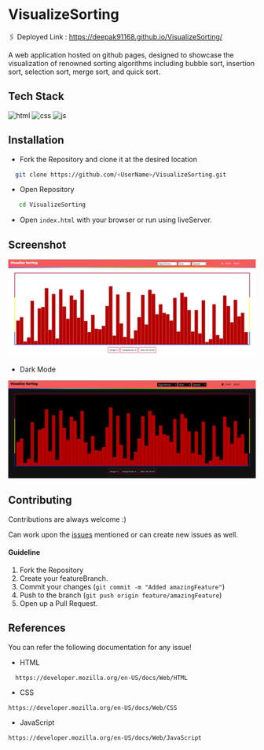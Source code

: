 # VisualizeSorting

 🖇️ Deployed Link : https://deepak91168.github.io/VisualizeSorting/

 A web application hosted on github pages, designed to showcase the visualization of renowned sorting algorithms including bubble sort, insertion sort, selection sort, merge sort, and quick sort.

## Tech Stack

 ![html](https://img.shields.io/badge/HTML-239120?style=for-the-badge&logo=html5&logoColor=white) ![css](https://img.shields.io/badge/CSS-E34F26?&style=for-the-badge&logo=css3&logoColor=white) ![js](https://img.shields.io/badge/JavaScript-F7DF1E?style=for-the-badge&logo=javascript&logoColor=black)


## Installation

- Fork the Repository and clone it at the desired location

```bash
  git clone https://github.com/<UserName>/VisualizeSorting.git
```
- Open Repository
```bash 
   cd VisualizeSorting
```
- Open `index.html` with your browser or run using liveServer.

## Screenshot
![Visualize Sorting](./images/screenshot.png)
- Dark Mode
  
![Visualize Sorting](./images/screenshot-dark.png)


## Contributing

Contributions are always welcome :)

Can work upon the [issues](https://github.com/Deepak91168/VisualizeSorting/issues) mentioned or can create new issues as well.
#### Guideline
1. Fork the Repository
2. Create your featureBranch.
3. Commit your changes (`git commit -m "Added amazingFeature"`)
4. Push to the branch (`git push origin feature/amazingFeature`)
5. Open up a Pull Request.

## References

You can refer the following documentation for any issue!

- HTML
````
  https://developer.mozilla.org/en-US/docs/Web/HTML
````
- CSS
````
https://developer.mozilla.org/en-US/docs/Web/CSS
````
- JavaScript

````
https://developer.mozilla.org/en-US/docs/Web/JavaScript
````
